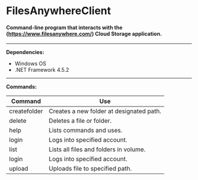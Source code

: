 # FilesAnywhereClient

#### Command-line program that interacts with the (https://www.filesanywhere.com/) Cloud Storage application.

___

**Dependencies:**
* Windows OS
* .NET Framework 4.5.2

___

**Commands:**

| Command         | Use          
| --------------- |-------------------------------------------|
| createfolder    | Creates a new folder at designated path.  |
| delete          | Deletes a file or folder.                 |
| help            | Lists commands and uses.                  | 
| login           | Logs into specified account.              | 
| list            | Lists all files and folders in volume.    | 
| login           | Logs into specified account.              | 
| upload          | Uploads file to specified path.           | 
